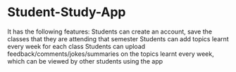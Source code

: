 # Student-Study-App
It has the following features: Students can create an account, save the classes that they are attending that semester  Students can add topics learnt every week for each class  Students can upload feedback/comments/jokes/summaries on the topics learnt every week, which can be viewed by other students using the app

